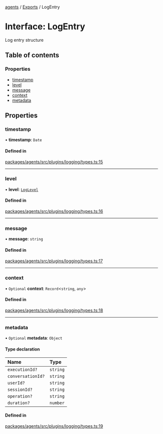 <!-- 
 ⚠️  AUTO-GENERATED FILE - DO NOT EDIT MANUALLY
 This file is automatically generated by scripts/docs-generator.js
 To make changes, edit the source TypeScript files or update the generator script
-->

[agents](../../) / [Exports](../modules) / LogEntry

# Interface: LogEntry

Log entry structure

## Table of contents

### Properties

- [timestamp](LogEntry#timestamp)
- [level](LogEntry#level)
- [message](LogEntry#message)
- [context](LogEntry#context)
- [metadata](LogEntry#metadata)

## Properties

### timestamp

• **timestamp**: `Date`

#### Defined in

[packages/agents/src/plugins/logging/types.ts:15](https://github.com/woojubb/robota/blob/c50179e56752f80ea03c64201e29ab12275152bf/packages/agents/src/plugins/logging/types.ts#L15)

___

### level

• **level**: [`LogLevel`](../modules#loglevel)

#### Defined in

[packages/agents/src/plugins/logging/types.ts:16](https://github.com/woojubb/robota/blob/c50179e56752f80ea03c64201e29ab12275152bf/packages/agents/src/plugins/logging/types.ts#L16)

___

### message

• **message**: `string`

#### Defined in

[packages/agents/src/plugins/logging/types.ts:17](https://github.com/woojubb/robota/blob/c50179e56752f80ea03c64201e29ab12275152bf/packages/agents/src/plugins/logging/types.ts#L17)

___

### context

• `Optional` **context**: `Record`\<`string`, `any`\>

#### Defined in

[packages/agents/src/plugins/logging/types.ts:18](https://github.com/woojubb/robota/blob/c50179e56752f80ea03c64201e29ab12275152bf/packages/agents/src/plugins/logging/types.ts#L18)

___

### metadata

• `Optional` **metadata**: `Object`

#### Type declaration

| Name | Type |
| :------ | :------ |
| `executionId?` | `string` |
| `conversationId?` | `string` |
| `userId?` | `string` |
| `sessionId?` | `string` |
| `operation?` | `string` |
| `duration?` | `number` |

#### Defined in

[packages/agents/src/plugins/logging/types.ts:19](https://github.com/woojubb/robota/blob/c50179e56752f80ea03c64201e29ab12275152bf/packages/agents/src/plugins/logging/types.ts#L19)
